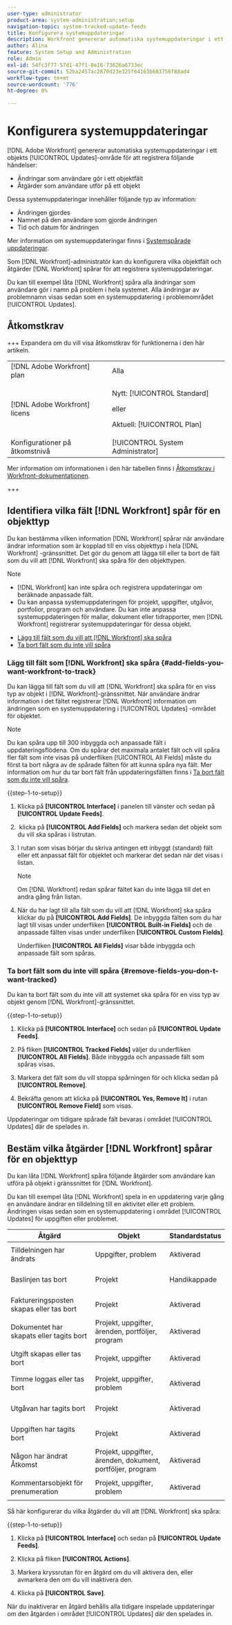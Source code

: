 ```yaml
---
user-type: administrator
product-area: system-administration;setup
navigation-topic: system-tracked-update-feeds
title: Konfigurera systemuppdateringar
description: Workfront genererar automatiska systemuppdateringar i ett objekts [!UICONTROL Updates]-område för att registrera de ändringar som användare utför på objektet. Som  [!DNL Workfront] administratör kan du konfigurera vilka objektfält och åtgärder  [!DNL Workfront] spårar som ska registrera systemuppdateringar.
author: Alina
feature: System Setup and Administration
role: Admin
exl-id: 54fc3f77-57d1-47f1-8e16-73626a6733ec
source-git-commit: 52ba2457ac2870d23e325f64163b683756f88ad4
workflow-type: tm+mt
source-wordcount: '776'
ht-degree: 0%

---
```


# Konfigurera systemuppdateringar

<!-- Audited: 5/2025 -->

[!DNL Adobe Workfront] genererar automatiska systemuppdateringar i ett objekts [!UICONTROL Updates]-område för att registrera följande händelser:

* Ändringar som användare gör i ett objektfält
* Åtgärder som användare utför på ett objekt

Dessa systemuppdateringar innehåller följande typ av information:

* Ändringen gjordes
* Namnet på den användare som gjorde ändringen
* Tid och datum för ändringen

Mer information om systemuppdateringar finns i [Systemspårade uppdateringar](../system-tracked-update-feeds/system-tracked-update-feeds.md).

Som [!DNL Workfront]-administratör kan du konfigurera vilka objektfält och åtgärder [!DNL Workfront] spårar för att registrera systemuppdateringar.

Du kan till exempel låta [!DNL Workfront] spåra alla ändringar som användare gör i namn på problem i hela systemet. Alla ändringar av problemnamn visas sedan som en systemuppdatering i problemområdet [!UICONTROL Updates].

## Åtkomstkrav

+++ Expandera om du vill visa åtkomstkrav för funktionerna i den här artikeln.

<table style="table-layout:auto"> 
 <col> 
 <col> 
 <tbody> 
  <tr> 
   <td role="rowheader">[!DNL Adobe Workfront] plan</td> 
   <td>Alla</td> 
  </tr> 
  <tr> 
   <td role="rowheader">[!DNL Adobe Workfront] licens</td> 
   <td><p>Nytt: [!UICONTROL Standard]</p>
   eller
   <p>Aktuell: [!UICONTROL Plan]</p>
   </td> 
  </tr>  
  <tr> 
   <td role="rowheader">Konfigurationer på åtkomstnivå</td> 
   <td>[!UICONTROL System Administrator]</td>
  </tr> 
 </tbody> 
</table>

Mer information om informationen i den här tabellen finns i [Åtkomstkrav i Workfront-dokumentationen](/help/quicksilver/administration-and-setup/add-users/access-levels-and-object-permissions/access-level-requirements-in-documentation.md).

+++

## Identifiera vilka fält [!DNL Workfront] spår för en objekttyp

Du kan bestämma vilken information [!DNL Workfront] spårar när användare ändrar information som är kopplad till en viss objekttyp i hela [!DNL Workfront] -gränssnittet. Det gör du genom att lägga till eller ta bort de fält som du vill att [!DNL Workfront] ska spåra för den objekttypen.

>[!NOTE]
>
>* [!DNL Workfront] kan inte spåra och registrera uppdateringar om beräknade anpassade fält.
>* Du kan anpassa systemuppdateringen för projekt, uppgifter, utgåvor, portfolior, program och användare. Du kan inte anpassa systemuppdateringen för mallar, dokument eller tidrapporter, men [!DNL Workfront] registrerar systemuppdateringar för dessa objekt.
>



* [Lägg till fält som du vill att [!DNL Workfront] ska spåra](#add-fields-you-want-workfront-to-track)
* [Ta bort fält som du inte vill spåra](#remove-fields-you-don-t-want-tracked)

### Lägg till fält som [!DNL Workfront] ska spåra {#add-fields-you-want-workfront-to-track}

Du kan lägga till fält som du vill att [!DNL Workfront] ska spåra för en viss typ av objekt i [!DNL Workfront]-gränssnittet. När användare ändrar information i det fältet registrerar [!DNL Workfront] information om ändringen som en systemuppdatering i [!UICONTROL Updates] -området för objektet.

>[!NOTE]
>
>Du kan spåra upp till 300 inbyggda och anpassade fält i uppdateringsflödena. Om du spårar det maximala antalet fält och vill spåra fler fält som inte visas på underfliken [!UICONTROL All Fields] måste du först ta bort några av de spårade fälten för att kunna spåra nya fält. Mer information om hur du tar bort fält från uppdateringsfälten finns i [Ta bort fält som du inte vill spåra](#remove-fields-you-don-t-want-tracked).

{{step-1-to-setup}}

1. Klicka på **[!UICONTROL Interface]** i panelen till vänster och sedan på **[!UICONTROL Update Feeds]**.

1. &#x200B; klicka på **[!UICONTROL Add Fields]** och markera sedan det objekt som du vill ska spåras i listrutan.

1. I rutan som visas börjar du skriva antingen ett inbyggt (standard) fält eller ett anpassat fält för objektet och markerar det sedan när det visas i listan.

   >[!NOTE]
   >
   >Om [!DNL Workfront] redan spårar fältet kan du inte lägga till det en andra gång från listan.

1. När du har lagt till alla fält som du vill att [!DNL Workfront] ska spåra klickar du på **[!UICONTROL Add Fields]**. De inbyggda fälten som du har lagt till visas under underfliken **[!UICONTROL Built-in Fields]** och de anpassade fälten visas under underfliken **[!UICONTROL Custom Fields]**.

   Underfliken **[!UICONTROL All Fields]** visar både inbyggda och anpassade fält som spåras.

### Ta bort fält som du inte vill spåra {#remove-fields-you-don-t-want-tracked}

Du kan ta bort fält som du inte vill att systemet ska spåra för en viss typ av objekt genom [!DNL Workfront]-gränssnittet.

{{step-1-to-setup}}

1. Klicka på **[!UICONTROL Interface]** och sedan på **[!UICONTROL Update Feeds]**.

1. På fliken **[!UICONTROL Tracked Fields]** väljer du underfliken **[!UICONTROL All Fields]**. Både inbyggda och anpassade fält som spåras visas.

1. Markera det fält som du vill stoppa spårningen för och klicka sedan på **[!UICONTROL Remove]**.

1. Bekräfta genom att klicka på **[!UICONTROL Yes, Remove It]** i rutan **[!UICONTROL Remove Field]** som visas.

Uppdateringar om tidigare spårade fält bevaras i området [!UICONTROL Updates] där de spelades in.

## Bestäm vilka åtgärder [!DNL Workfront] spårar för en objekttyp

Du kan låta [!DNL Workfront] spåra följande åtgärder som användare kan utföra på objekt i gränssnittet för [!DNL Workfront].

Du kan till exempel låta [!DNL Workfront] spela in en uppdatering varje gång en användare ändrar en tilldelning till en aktivitet eller ett problem. Ändringen visas sedan som en systemuppdatering i området [!UICONTROL Updates] för uppgiften eller problemet.

<table style="table-layout:auto"> 
 <col> 
 <col> 
 <col> 
 <thead> 
  <tr> 
   <th><strong>Åtgärd</strong> </th> 
   <th><strong>Objekt</strong> </th> 
   <th><strong>Standardstatus</strong> </th> 
  </tr> 
 </thead> 
 <tbody> 
  <tr> 
   <td>Tilldelningen har ändrats</td> 
   <td>Uppgifter, problem</td> 
   <td> <p>Aktiverad</p> </td> 
  </tr> 
  <tr> 
   <td>Baslinjen tas bort</td> 
   <td>Projekt</td> 
   <td> <p>Handikappade</p> </td> 
  </tr> 
  <tr> 
   <td>Faktureringsposten skapas eller tas bort</td> 
   <td>Projekt</td> 
   <td> <p>Aktiverad</p> </td> 
  </tr> 
  <tr> 
   <td>Dokumentet har skapats eller tagits bort</td> 
   <td>Projekt, uppgifter, ärenden, portföljer, program</td> 
   <td> <p>Aktiverad</p> </td> 
  </tr> 
  <tr> 
   <td>Utgift skapas eller tas bort</td> 
   <td>Projekt, uppgifter</td> 
   <td> <p>Aktiverad</p> </td> 
  </tr> 
  <tr> 
   <td>Timme loggas eller tas bort</td> 
   <td>Projekt, uppgifter, problem</td> 
   <td> <p>Aktiverad</p> </td> 
  </tr> 
  <tr> 
   <td>Utgåvan har tagits bort</td> 
   <td>Projekt</td> 
   <td> <p>Aktiverad</p> </td> 
  </tr> 
  <tr> 
   <td>Uppgiften har tagits bort</td> 
   <td>Projekt</td> 
   <td> <p>Aktiverad</p> </td> 
  </tr> 
  <tr> 
   <td>Någon har ändrat Åtkomst</td> 
   <td>Projekt, uppgifter, ärenden, dokument, portföljer, program</td> 
   <td> <p>Aktiverad</p> </td> 
  </tr> 
  <tr> 
   <td>Kommentarsobjekt för prenumeration</td> 
   <td>Projekt, uppgifter, problem</td> 
   <td> <p>Aktiverad</p> </td> 
  </tr> 
 </tbody> 
</table>

Så här konfigurerar du vilka åtgärder du vill att [!DNL Workfront] ska spåra:

{{step-1-to-setup}}

1. Klicka på **[!UICONTROL Interface]** och sedan på **[!UICONTROL Update Feeds]**.

1. Klicka på fliken **[!UICONTROL Actions]**.

1. Markera kryssrutan för en åtgärd om du vill aktivera den, eller avmarkera den om du vill inaktivera den.
1. Klicka på **[!UICONTROL Save]**.

När du inaktiverar en åtgärd behålls alla tidigare inspelade uppdateringar om den åtgärden i området [!UICONTROL Updates] där den spelades in.
